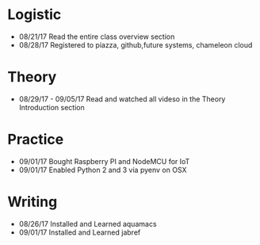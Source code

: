 # Logistic

* 08/21/17 Read the entire class overview section
* 08/28/17 Registered to piazza, github,future systems, chameleon cloud  


# Theory

* 08/29/17 - 09/05/17 Read and watched all videso in the Theory Introduction section

# Practice

* 09/01/17 Bought Raspberry PI and NodeMCU for IoT
* 09/01/17 Enabled Python 2 and 3 via pyenv on OSX

# Writing

* 08/26/17 Installed and Learned aquamacs
* 09/01/17 Installed and Learned jabref
